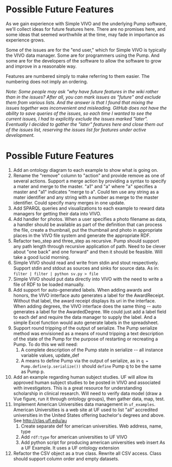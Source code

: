 # Possible Future Features

As we gain experience with Simple VIVO and the underlying Pump software, we'll collect ideas for future features here.  There are no promises here, and some ideas that seemed worthwhile at the time, may fade in importance as experience grows.

Some of the issues are for the "end user," which for Simple VIVO is typically the VIVO data manager.  Some are for programmers using the Pump.  And some are for the developers of the software to allow the software to grow and improve in a reasonable way.

Features are numbered simply to make referring to them easier.  The numbering does not imply an ordering.

*Note:  Some people may ask "why have future features in the wiki rather than in the issues?  After all, you can mark issues as "future" and exclude them from various lists.  And the answer is that I found that mixing the issues together was inconvenient and misleading.  GitHub does not have the ability to save queries of the issues, so each time I wanted to see the current issues, I had to explicitly exclude the issues marked "later".  Eventually I decided to gather the "later" features here and close them out of the issues list, reserving the issues list for features under active development.*

# Possible Future Features

1. Add an ontology diagram to each example to show what is going on.
1. Rename the "remove" column to "action" and provide remove as one of several actions.  Support a merge action
by providing a syntax to specify a mater and merge to the master. "a1" and "a" where "a" specifies a master and "a1" indicates "merge to a".  Could ten use any string as a mater identifier and any string with a number as merge to the master identifier.  Could specify many merges in one update.
1. Add SPARQL queries and visualizations to each example to reward data managers for getting their data into VIVO.
1. Add handler for photos. When a user specifies a photo filename as data, a handler should be available as part of the definition that can process the file, create a thumbnail, put the thumbnail and photo in appropriate places in the VIVO file system and generate the appropriate RDF.
1. Refactor two_step and three_step as recursive.  Pump should support any path length through recursive application of path. Need to be clever about "one back" and one forward" and then it should be feasible. Will take a good lucid morning.
1. Simple VIVO should read and write from stdin and stout respectively.  Support stdin and stdout as sources and sinks for source data.  As in: `filter | filter | python sv.py > file`
1. Simple VIVO should put data directly into VIVO with the need to write a file of RDF to be loaded manually.
1. Add support for auto-generated labels.  When adding awards and honors, the VIVO interface auto generates a label for the AwardReceipt.  Without that label, the award receipt displays its uri in the interface. When adding degrees, the VIVO interface does the same thing -- auto generates a label for the AwardedDegree.  We could just add a label field to each def and require the data manager to supply the label.  And a simple Excel function would auto generate labels in the spreadsheet. 
1. Support round tripping of the output of serialize.  The Pump serialize method was envisioned as a means of round tripping a text description of the state of the Pump for the purpose of restarting or recreating a Pump. To do this we will need:
    1. A complete description of the Pump state in serialize -- all instance variable values, update_def
    1. A means to define Pump via the output of serialize, as in `q = Pump.define(p.serialize())` should `define` Pump q to be the same as Pump p.
1. Add an example regarding human subject studies.  UF will allow its approved human subject studies to be posted in VIVO and associated with investigators.  This is a  great resource for understanding scholarship in clinical research.  Will need to verify data model (draw a Vue figure, run it through ontology groups), then gather data, map, test.
1. Implement American Universities data management in `uf_examples`. American Universities is a web site at UF used to list "all" accredited universities in the United States offering bachelor's degrees and above.  See http://clas.ufl.edu/au 
    1. Create separate def for american universities.  Web address, name, type
    2. Add `rdf:type` for american universities to UF VIVO
    3. Add python script for producing american universities web insert
As a UF Example. It uses a UF ontology extension
1. Refactor the CSV object as a true class.  Rewrite all CSV access.  Class should support column order and empty datasets.
